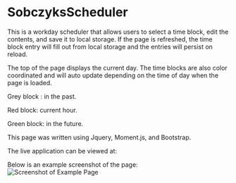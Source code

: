 # SobczyksScheduler

This is a workday scheduler that allows users to select a time block, edit the contents, and save it to local storage. If the page is refreshed, the time block entry will fill out from local storage and the entries will persist on reload.

The top of the page displays the current day. The time blocks are also color coordinated and will auto update depending on the time of day when the page is loaded.

Grey block : in the past.

Red block: current hour.

Green block: in the future.

This page was written using Jquery, Moment.js, and Bootstrap.

The live application can be viewed at:

Below is an example screenshot of the page:
![Screenshot of Example Page](https://user-images.githubusercontent.com/26222624/182770312-d0281023-f791-4694-af8c-2f7d08aab88a.png)
